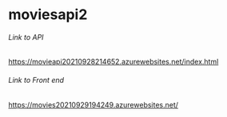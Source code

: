 # moviesapi2

###### Link to API
https://movieapi20210928214652.azurewebsites.net/index.html

###### Link to Front end
https://movies20210929194249.azurewebsites.net/
